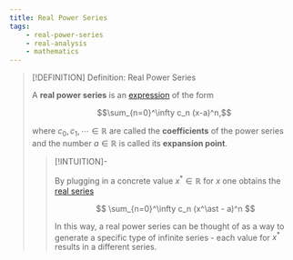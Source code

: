 ```yaml
---
title: Real Power Series
tags:
    - real-power-series
    - real-analysis
    - mathematics
---
```


>[!DEFINITION] Definition: Real Power Series
>
>A **real power series** is an [expression](../../../../../Logic/Formal%20Languages/Expression.md) of the form
>
>$$\sum_{n=0}^\infty c_n (x-a)^n,$$
>
>where $c_0, c_1, \cdots \in \mathbb{R}$ are called the **coefficients** of the power series and the number $a \in \mathbb{R}$ is called its **expansion point**.
>
>>[!INTUITION]-
>>
>>By plugging in a concrete value $x^\ast \in \mathbb{R}$ for $x$ one obtains the [real series](../Real%20Series/index.md)
>>
>>$$
>>\sum_{n=0}^\infty c_n (x^\ast - a)^n
>>$$
>>
>>In this way, a real power series can be thought of as a way to generate a specific type of infinite series - each value for $x^\ast$ results in a different series.
>>
>